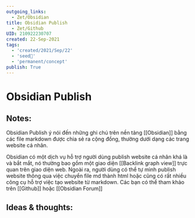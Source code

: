 ```yaml
---
outgoing_links:
  - Zet/Obsidian
title: Obsidian Publish
  - Zet/Github
UID: 210922230707
created: 22-Sep-2021
tags:
  - 'created/2021/Sep/22'
  - 'seed🥜'
  - 'permanent/concept'
publish: True
---
```

# Obsidian Publish

## Notes:
Obsidian Publish ý nói đến những ghi chú trên nền tảng [[Obsidian]] bằng các file markdown được chia sẻ ra cộng đồng, thường dưới dạng các trang website cá nhân. 

Obsidian có một dịch vụ hỗ trợ người dùng publish website cá nhân khá là và bắt mắt, nó thường bao gồm một giao diện [[Backlink graph view]] trực quan trên giao diện web. Ngoài ra, người dùng có thể tự mình publish website thông qua việc chuyển file md thành html hoặc cũng có rất nhiều công cụ hỗ trợ việc tạo website từ markdown. Các bạn có thể tham khảo trên [[Github]] hoặc [[Obsidian Forum]]

## Ideas & thoughts:
